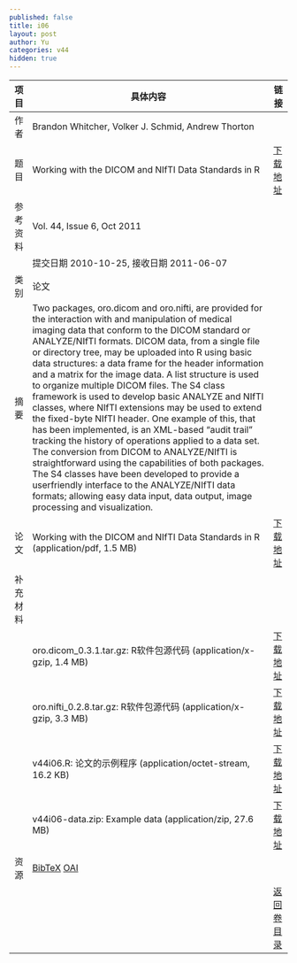 ```yaml
---
published: false
title: i06
layout: post
author: Yu
categories: v44
hidden: true
---
```


| 项目 | 具体内容 | 链接 |
|---:|---|---|
| 作者 | Brandon Whitcher, Volker J. Schmid, Andrew Thorton| |
| 题目 |Working with the DICOM and NIfTI Data Standards in R | [下载地址](http://www.jstatsoft.org/v44/i06/paper) |
| 参考资料 |Vol. 44, Issue 6, Oct 2011 | |
| | 提交日期 2010-10-25, 接收日期 2011-06-07| | 
| 类别 | 论文| |
| 摘要 | Two packages, oro.dicom and oro.nifti, are provided for the interaction with and manipulation of medical imaging data that conform to the DICOM standard or ANALYZE/NIfTI formats. DICOM data, from a single file or directory tree, may be uploaded into R using basic data structures: a data frame for the header information and a matrix for the image data. A list structure is used to organize multiple DICOM files. The S4 class framework is used to develop basic ANALYZE and NIfTI classes, where NIfTI extensions may be used to extend the fixed-byte NIfTI header. One example of this, that has been implemented, is an XML-based “audit trail” tracking the history of operations applied to a data set. The conversion from DICOM to ANALYZE/NIfTI is straightforward using the capabilities of both packages. The S4 classes have been developed to provide a userfriendly interface to the ANALYZE/NIfTI data formats; allowing easy data input, data output, image processing and visualization.| |
| 论文 | Working with the DICOM and NIfTI Data Standards in R  (application/pdf, 1.5 MB)| [下载地址](http://www.jstatsoft.org/v44/i06/paper) |
| 补充材料 | | |
| |oro.dicom_0.3.1.tar.gz: R软件包源代码  (application/x-gzip, 1.4 MB)|  [下载地址](http://www.jstatsoft.org/v44/i06/supp/1) |
| |oro.nifti_0.2.8.tar.gz: R软件包源代码  (application/x-gzip, 3.3 MB)|  [下载地址](http://www.jstatsoft.org/v44/i06/supp/2) |
| |v44i06.R:               论文的示例程序  (application/octet-stream, 16.2 KB)|  [下载地址](http://www.jstatsoft.org/v44/i06/supp/3) |
| |v44i06-data.zip:        Example data  (application/zip, 27.6 MB)|  [下载地址](http://www.jstatsoft.org/v44/i06/supp/4) |
| 资源 | [BibTeX](http://www.jstatsoft.org/v44/i06/bibtex) [OAI](http://www.jstatsoft.org/oai?verb=GetRecord&identifier=oai.jstatsoft/v44/i06&prefix=oai_dc)| |
| |  | [返回卷目录]({{site.baseurl}}/volume/v44.html) |